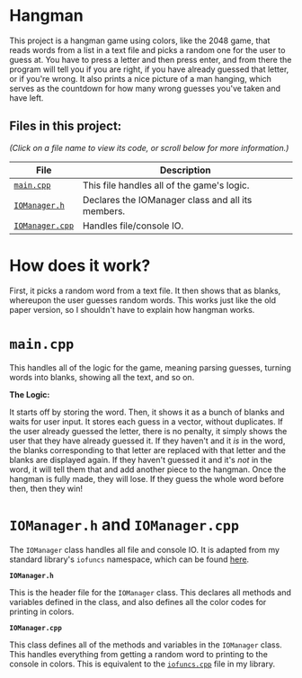 # Hangman

This project is a hangman game using colors, like the 2048 game, that reads words from a list in a text file and picks a random one for the user to guess at. You have to press a letter and then press enter, and from there the program will tell you if you are right, if you have already guessed that letter, or if you're wrong. It also prints a nice picture of a man hanging, which serves as the countdown for how many wrong guesses you've taken and have left.

## Files in this project:

*(Click on a file name to view its code, or scroll below for more information.)*

| File | Description |
| --- | --- |
| [`main.cpp`](code/main.cpp) | This file handles all of the game's logic. |
| [`IOManager.h`](code/IOManager.h) | Declares the IOManager class and all its members. |
| [`IOManager.cpp`](code/IOManager.cpp) | Handles file/console IO. |

# How does it work?

First, it picks a random word from a text file. It then shows that as blanks, whereupon the user guesses random words. This works just like the old paper version, so I shouldn't have to explain how hangman works.

# `main.cpp`

This handles all of the logic for the game, meaning parsing guesses, turning words into blanks, showing all the text, and so on.

**The Logic:**

It starts off by storing the word. Then, it shows it as a bunch of blanks and waits for user input. It stores each guess in a vector, without duplicates. If the user already guessed the letter, there is no penalty, it simply shows the user that they have already guessed it. If they haven't and it *is* in the word, the blanks corresponding to that letter are replaced with that letter and the blanks are displayed again. If they haven't guessed it and it's *not* in the word, it will tell them that and add another piece to the hangman. Once the hangman is fully made, they will lose. If they guess the whole word before then, then they win!

# `IOManager.h` and `IOManager.cpp`

The `IOManager` class handles all file and console IO. It is adapted from my standard library's `iofuncs` namespace, which can be found [here](https://github.com/WillEccles/wrestd/blob/master/Code/wrestd.h).

**`IOManager.h`**

This is the header file for the `IOManager` class. This declares all methods and variables defined in the class, and also defines all the color codes for printing in colors.

**`IOManager.cpp`**

This class defines all of the methods and variables in the `IOManager` class. This handles everything from getting a random word to printing to the console in colors. This is equivalent to the [`iofuncs.cpp`](https://github.com/WillEccles/wrestd/blob/master/Code/iofuncs.cpp) file in my library.
